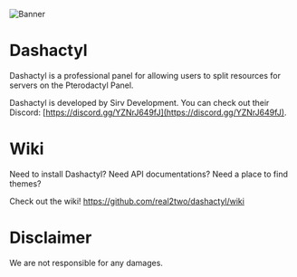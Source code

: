 ![Banner](https://media.discordapp.net/attachments/706970617471303761/768606122147708968/pterodactyl-panel.png)

# Dashactyl

Dashactyl is a professional panel for allowing users to split resources for servers on the Pterodactyl Panel. 

Dashactyl is developed by Sirv Development. You can check out their Discord: [https://discord.gg/YZNrJ649fJ](https://discord.gg/YZNrJ649fJ).

# Wiki

Need to install Dashactyl? Need API documentations? Need a place to find themes?

Check out the wiki! https://github.com/real2two/dashactyl/wiki

# Disclaimer

We are not responsible for any damages.
